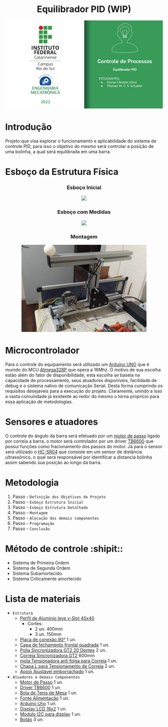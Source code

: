<h1 align="center"> Equilibrador PID (WIP) </h1>

![ALOW](Imagens/Logo.PNG)

# Introdução
Projeto que visa explorar o funcionamento e aplicabilidade do sistema de controle PID, para isso o objetivo do mesmo será controlar a posição de uma bolinha, a qual será equilibrada em uma barra.

# Esboço da Estrutura Física
<div align="center">  
  <h3>Esboço Inicial</h3>
  <img src="https://github.com/osmar-candido/Equilibrador-PID/blob/32d471ab13c34fbf4f6023804e4090dc3f51ee7b/Imagens/Esbo%C3%A7oSemMedidas.jpg" width="400">
  
  <h3>Esboço com Medidas</h3>
  <img src="https://github.com/osmar-candido/Equilibrador-PID/blob/32d471ab13c34fbf4f6023804e4090dc3f51ee7b/Imagens/Esbo%C3%A7oComMedidas.jpg" width="400">
  
  <h3 aling="left">Montagem</h3>
  <img src="https://github.com/osmar-candido/Equilibrador-PID/blob/73b7af5404ce1d5f0cc2963a7992429d506e0d20/Imagens/MontagemInicial.jpg" width="400">
</div>

# Microcontrolador
Para o controle do equipamento será utilizado um [Arduino UNO](https://store-usa.arduino.cc/products/arduino-uno-rev3?selectedStore=us) que é munido do MCU [Atmega328P](https://pdf1.alldatasheet.com/datasheet-pdf/view/241077/ATMEL/ATMEGA328P.html) que opera a 16Mhz. 
O motivo de sua escolha estão além do fator de disponibilidade, esta escolha se baseia na capacidade de processamento, seus atuadores disponíveis, facilidade de debug e o sistema nativo de comunicação Serial. Desta forma cumprindo os requisitos desejaveis para a execução do projeto. Claramente, unindo a isso a vasta comunidade já existente ao redor do mesmo o torna proprício para essa aplicação de metodologias.

# Sensores e atuadores
O controle do ângulo da barra será efetuado por um [motor de passo]() ligado por correia a barra, o motor será controlador por um driver [TB6600](https://www.mcielectronics.cl/website_MCI/static/documents/TB6600_data_sheet.pdf) que possui funções como fracionamento dos passos do motor.
Já para o sensor será utilizado o [HC-SR04](https://storage.googleapis.com/baudaeletronicadatasheet/HC-SR04.pdf) que consiste em um sensor de distância ultrassônico, o qual será responsável por identificar a distancia bolinha assim sabendo sua posição ao longo da barra.

# Metodologia
1. Passo - `Definição dos Objetivos do Projeto`
2. Passo - `Esboço Estrutura Inicial`
3. Passo - `Esboço Estrutura Detalhado`
4. Passo - `Montagem`
5. Passo - `Alocação dos demais componentes`
6. Passo - `Programação`
7. Passo - `Conclusão`

# Método de controle :shipit::
- Sistema de Primeira Ordem
- Sistema de Segunda Ordem
- Sistema Subamortecido
- Sistema Criticamente amortecido

# Lista de materiais
 - `Estrutura`
   - [Perfil de Aluminio leve v-Slot 40x40](https://loja.forsetisolucoes.com.br/perfil-estrutural-em-aluminio-40x40-basico-canal-8-t-slot-tslot)
     - Cortes: 
       -  2 un. 400mm
       -  3 un. 150mm
   - [Placa de conexão 90°](https://loja.forsetisolucoes.com.br/placa-de-conexao-montagem-90-graus-para-perfil-estrutural-em-aluminio) 1 un.
   - [Capa de fechamento frontal quadrada](https://loja.forsetisolucoes.com.br/capa-de-fechamento-frontal-quadrada-preta-para-perfil-estrutural-em-aluminio) 1 un.
   - [Polia Sincronizadora GT2 20 Dentes](https://loja.forsetisolucoes.com.br/polia-sincronizadora-gt2-em-aluminio-com-20-dentes) 2 un.
   - [Correia Sincronizadora GT2](https://loja.forsetisolucoes.com.br/correia-sincronizadora-gt2-aberta) 600mm
   - [mola Tensionadora anti folga para Correia](https://loja.forsetisolucoes.com.br/mola-tensionadora-anti-folga-para-correia-6mm) 1 un.
   - [Chapa L para Tensionamento de Correia](https://loja.forsetisolucoes.com.br/chapa-l-para-tensionamento-de-correias-gt2-5mm-e-6mm) 2 un.
   - [Apoio Ajustável emborrachado]() 1 un.
 - `Atuadores e Demais Componentes`
   - [Motor de Passo]() 1 un.
   - [Driver TB6600]() 1 un.  
   - [Bola de Tenis de Mesa]() 1 un.  
   - [Fonte Alimentação]() 1 un.  
   - [Arduino Uno]() 1 un.  
   - [Display LCD 16x2]() 1 un.  
   - [Modulo I2C para display]() 1 un.  
   - [Botão](https://pt.aliexpress.com/item/1005001865063570.html?spm=a2g0o.productlist.0.0.30387d35B8lVv0&algo_pvid=47c8a6da-a321-4caf-8b6b-58afc68bd679&algo_exp_id=47c8a6da-a321-4caf-8b6b-58afc68bd679-28&pdp_ext_f=%7B%22sku_id%22%3A%2212000017981726696%22%7D&pdp_npi=2%40dis%21BRL%21%2140.34%21%21%21%21%21%400bb0622c16521390021906905e5017%2112000017981726696%21sea) 3 un.  












